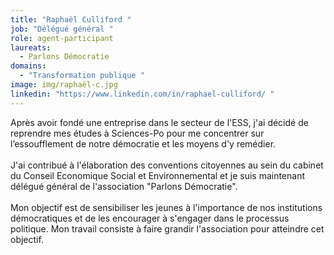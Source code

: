 ```yaml
---
title: "Raphaël Culliford "
job: "Délégué général "
role: agent-participant
laureats:
  - Parlons Démocratie
domains:
  - "Transformation publique "
image: img/raphaël-c.jpg
linkedin: "https://www.linkedin.com/in/raphael-culliford/ "
---
```

Après avoir fondé une entreprise dans le secteur de l'ESS, j'ai décidé de reprendre mes études à Sciences-Po pour me concentrer sur l’essoufflement de notre démocratie et les moyens d'y remédier.\
\
J'ai contribué à l'élaboration des conventions citoyennes au sein du cabinet du Conseil Economique Social et Environnemental et je suis maintenant délégué général de l'association "Parlons Démocratie".\
\
Mon objectif est de sensibiliser les jeunes à l'importance de nos institutions démocratiques et de les encourager à s'engager dans le processus politique. Mon travail consiste à faire grandir l'association pour atteindre cet objectif.